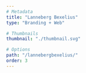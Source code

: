 ```yaml
---
# Metadata
title: "Lanneberg Bexelius"
type: "Branding + Web"

# Thumbnails
thumbnail: "./thumbnail.svg"

# Options
path: "/lannebergbexelius/"
order: 3
---
```


